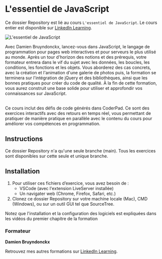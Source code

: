 # L'essentiel de JavaScript   

Ce dossier Repository est lié au cours `L'essentiel de JavaScript`. Le cours entier est disponible sur [LinkedIn Learning][lil-course-url].

![L'essentiel de JavaScript][lil-thumbnail-url] 

Avec Damien Bruyndonckx, lancez-vous dans JavaScript, le langage de programmation pour pages web interactives et pour serveurs le plus utilisé au monde. Après un tour d'horizon des notions et des prérequis, votre formateur entrera dans le vif du sujet avec les données, les boucles, les conditions, les fonctions et les objets. Vous aborderez des cas concrets, avec la création et l'animation d'une galerie de photos puis, la formation se terminera sur l'intégration de jQuery et des bibliothèques, ainsi que les bonnes pratiques pour créer du code de qualité. À la fin de cette formation, vous aurez construit une base solide pour utiliser et approfondir vos connaissances sur JavaScript.</br></br>

Ce cours inclut des défis de code générés dans CoderPad. Ce sont des exercices interactifs avec des retours en temps réel, vous permettant de pratiquer de manière pratique en parallèle avec le contenu du cours pour améliorer vos compétences en programmation.

## Instructions

Ce dossier Repository n'a qu'une seule branche (main). Tous les exercices sont disponibles sur cette seule et unique branche.

## Installation

1. Pour utiliser ces fichiers d’exercice, vous avez besoin de : 
   - VSCode (avec l'extension LiveServer installée)
   - Un navigater web (Chrome, Firefox, Safari, etc.)
2. Clonez ce dossier Repository sur votre machine locale (Mac), CMD (Windows), ou sur un outil GUI tel que SourceTree. 

Notez que l'installation et la configuration des logiciels est expliquées dans les vidéos du premier chapitre de la formation

### Formateur

**Damien Bruyndonckx** 

 Retrouvez mes autres formations sur [LinkedIn Learning][lil-URL-trainer].

[0]: # (Replace these placeholder URLs with actual course URLs)
[lil-course-url]: https://www.linkedin.com/learning/l-essentiel-de-javascript-2
[lil-thumbnail-url]: https://cdn.lynda.com/course/2919348/2919348-1568015213813-16x9.jpg
[lil-URL-trainer]: https://www.linkedin.com/learning/instructors/damien-bruyndonckx

[1]: # (End of FR-Instruction ###############################################################################################)
